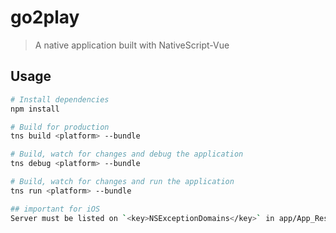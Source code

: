 # go2play

> A native application built with NativeScript-Vue

## Usage

``` bash
# Install dependencies
npm install

# Build for production
tns build <platform> --bundle

# Build, watch for changes and debug the application
tns debug <platform> --bundle

# Build, watch for changes and run the application
tns run <platform> --bundle

## important for iOS
Server must be listed on `<key>NSExceptionDomains</key>` in app/App_Resources/iOS/Info.plist 
